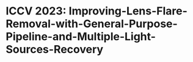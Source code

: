 # ICCV 2023: Improving-Lens-Flare-Removal-with-General-Purpose-Pipeline-and-Multiple-Light-Sources-Recovery
